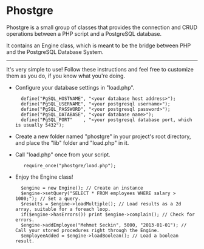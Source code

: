Phostgre
===========
Phostgre is a small group of classes that provides the connection and CRUD operations between a PHP script and a  PostgreSQL database.

It contains an Engine class, which is meant to be the bridge between PHP and the PostgreSQL Database System.

-----------

It's very simple to use! Follow these instructions and feel free to customize them as you do, if you know what you're doing.

* Configure your database settings in "load.php".
	
		define("PgSQL_HOSTNAME", "<your database host address>");
		define("PgSQL_USERNAME", "<your postgresql username>");
		define("PgSQL_PASSWORD", "<your postgresql password>");
		define("PgSQL_DATABASE", "<your database name>");
		define("PgSQL_PORT"    , "<your postgresql database port, which is usually 5432");

* Create a new folder named "phostgre" in your project's root directory, and place the "lib" folder and "load.php" in it.

* Call "load.php" once from your script.

		 require_once("phostgre/load.php");
	
* Enjoy the Engine class!


		$engine = new Engine(); // Create an instance
		$engine->setQuery("SELECT * FROM employees WHERE salary > 1000;"); // Set a query.
		$results = $engine->loadMultiple(); // Load results as a 2d array, suitable for a foreach loop.
		if($engine->hasErrors()) print $engine->complain(); // Check for errors.
		$engine->addEmployee("Mehmet Seckin", 5000, "2013-01-01"); // Call your stored procedures right through the Engine.
		$employeeAdded = $engine->loadBoolean(); // Load a boolean result.
